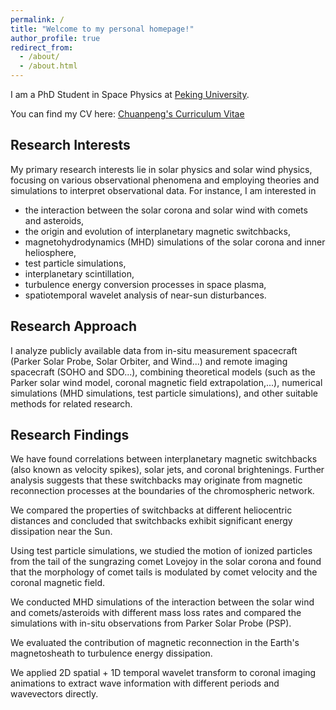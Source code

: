 ```yaml
---
permalink: /
title: "Welcome to my personal homepage!"
author_profile: true
redirect_from: 
  - /about/
  - /about.html
---
```


I am a PhD Student in Space Physics at [Peking University](https://www.pku.edu.cn/).

You can find my CV here: <a href="Chuanpeng_CV.pdf">Chuanpeng's Curriculum Vitae</a>

Research Interests
---

My primary research interests lie in solar physics and solar wind physics, focusing on various observational phenomena and employing theories and simulations to interpret observational data. For instance, I am interested in  
* the interaction between the solar corona and solar wind with comets and asteroids,
* the origin and evolution of interplanetary magnetic switchbacks,
* magnetohydrodynamics (MHD) simulations of the solar corona and inner heliosphere,
* test particle simulations,
* interplanetary scintillation,
* turbulence energy conversion processes in space plasma,
* spatiotemporal wavelet analysis of near-sun disturbances.

Research Approach
---

I analyze publicly available data from in-situ measurement spacecraft (Parker Solar Probe, Solar Orbiter, and Wind...) and remote imaging spacecraft (SOHO and SDO...), combining theoretical models (such as the Parker solar wind model, coronal magnetic field extrapolation,...), numerical simulations (MHD simulations, test particle simulations), and other suitable methods for related research.

Research Findings
---

We have found correlations between interplanetary magnetic switchbacks (also known as velocity spikes), solar jets, and coronal brightenings. Further analysis suggests that these switchbacks may originate from magnetic reconnection processes at the boundaries of the chromospheric network.

We compared the properties of switchbacks at different heliocentric distances and concluded that switchbacks exhibit significant energy dissipation near the Sun.

Using test particle simulations, we studied the motion of ionized particles from the tail of the sungrazing comet Lovejoy in the solar corona and found that the morphology of comet tails is modulated by comet velocity and the coronal magnetic field.

We conducted MHD simulations of the interaction between the solar wind and comets/asteroids with different mass loss rates and compared the simulations with in-situ observations from Parker Solar Probe (PSP).

We evaluated the contribution of magnetic reconnection in the Earth's magnetosheath to turbulence energy dissipation.

We applied 2D spatial + 1D temporal wavelet transform to coronal imaging animations to extract wave information with different periods and wavevectors directly.





